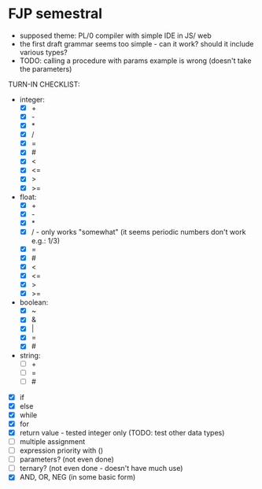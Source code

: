 # FJP semestral
- supposed theme: PL/0 compiler with simple IDE in JS/ web
- the first draft grammar seems too simple - can it work? should it include various types?
- TODO: calling a procedure with params example is wrong (doesn't take the parameters)

TURN-IN CHECKLIST:
- integer:
    - [x] \+
    - [x] \-
    - [x] \*
    - [x] /
    - [x] =
    - [x] \#
    - [x] <
    - [x] <=
    - [x] \>
    - [x] \>=
- float:
    - [x] \+
    - [x] \-
    - [x] \*
    - [x] /     - only works "somewhat" (it seems periodic numbers don't work e.g.: 1/3)
    - [x] =
    - [x] \#
    - [x] <
    - [x] <=
    - [x] \>
    - [x] \>=
- boolean:
    - [x] ~
    - [x] &
    - [x] |
    - [x] =
    - [x] \#
- string:
    - [ ] \+
    - [ ] =
    - [ ] \#
- [x] if
- [x] else
- [x] while
- [x] for
- [x] return value - tested integer only (TODO: test other data types)
- [ ] multiple assignment
- [ ] expression priority with ()
- [ ] parameters? (not even done)
- [ ] ternary? (not even done - doesn't have much use)
- [x] AND, OR, NEG (in some basic form)